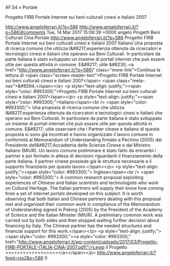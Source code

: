 AF.54 » Portale

Progetto FIRB Portale Internet sui beni culturali cinesi e italiani 2007

http://www.angeloferrari.it/?p=586 http://www.angeloferrari.it/?p=586\#comments Tue, 14 Mar 2017 15:06:39 +0000 angelo Progetti Beni Culturali Cina Portale http://www.angeloferrari.it/?p=586 Progetto FIRB Portale Internet sui beni culturali cinesi e italiani 2007 Italiano Una proposta di ricerca comune che utilizza l&\#8217;esperienza ottenuta da ricercatori e tecnologici cinesi e italiani che operano sui Beni Culturali. In particolare da parte italiana è stato sviluppato un insieme di portali internet che può essere utile per questa attività in comune. E&\#8217; utile &\#8230; \<a href=\"http://www.angeloferrari.it/?p=586\" class=\"more-link\"\>Continua la lettura di \<span class=\"screen-reader-text\"\>Progetto FIRB Portale Internet sui beni culturali cinesi e italiani 2007\</span\> \<span class=\"meta-nav\"\>&\#8594;\</span\>\</a\> \<p style=\"text-align: justify;\"\>\<span style=\"color: \#993300;\"\>Progetto FIRB Portale Internet sui beni culturali cinesi e italiani 2007\</span\>\</p\> \<p style=\"text-align: justify;\"\>\<span style=\"color: \#993300;\"\>Italiano\</span\>\<br /\> \<span style=\"color: \#993300;\"\> Una proposta di ricerca comune che utilizza l&\#8217;esperienza ottenuta da ricercatori e tecnologici cinesi e italiani che operano sui Beni Culturali. In particolare da parte italiana è stato sviluppato un insieme di portali internet che può essere utile per questa attività in comune. E&\#8217; utile osservare che i Partner cinese e italiano di questa proposta si sono già incontrati e hanno organizzato il lavoro comune in conformità al Memorandum of Understanding firmato a Pechino (2005) dal Presidente dell&\#8217;Accademia delle Scienze Cinese e dal Ministro Italiano (MIUR). Un lavoro comune preliminare è stato fatto da entrambi i partner e poi fermato in attesa di decisioni riguardanti il finanziamento della parte italiana. Il partner cinese possiede già le strutture necessarie e il supporto finanziario per questo lavoro.\</span\>\</p\> \<p style=\"text-align: justify;\"\>\<span style=\"color: \#993300;\"\> Inglese\</span\>\<br /\> \<span style=\"color: \#993300;\"\> A common research proposal exploiting experiences of Chinese and Italian scientists and technologists who work on Cultural Heritage. The Italian partners will supply their know how coming from a set of internet portals developed on this subject. It is worth observing that both Italian and Chinese partners dealing with this proposal met and organized their common work in compliance of the Memorandum of Understanding signed in Peking (2005) by the President of the Academy of Science and the Italian Minister (MIUR). A preliminary common work was carried out by both sides and then stopped waiting further decision about financing by Italy. The Chinese partner has the needed structures and financial support for this work.\</span\>\</p\> \<p style=\"text-align: justify;\"\>\<span style=\"color: \#993300;\"\>\<a style=\"color: \#993300;\" href=\"http://www.angeloferrari.it/wp-content/uploads/2017/03/Progetto-FIRB-PORTALE-ITALIA-CINA-2007.pdf\"\>Leggi il Progetto &gt;&gt;&gt;&gt;&gt;&gt;&gt;&gt;&gt;&gt;&gt;&gt;&gt;&gt;&gt;&gt;&gt;&gt;\</a\>\</span\>\</p\> http://www.angeloferrari.it/?feed=rss2&p=586 0

